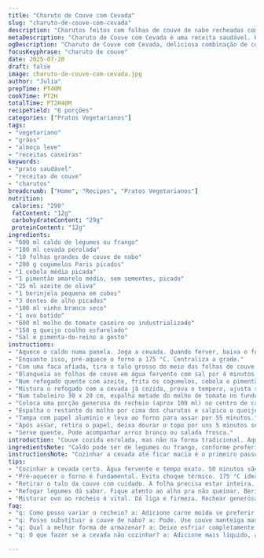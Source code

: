 ```yaml
---
title: "Charuto de Couve com Cevada"
slug: "charuto-de-couve-com-cevada"
description: "Charutos feitos com folhas de couve de nabo recheadas com cevada cozida, legumes salteados e queijo coalho, cobertos com molho de tomate rústico. Uma versão vegetariana que pode levar carne moída para quem quiser. Receita com toque de vinho branco, alho e pimentão vermelho, cozida no forno até a couve ficar macia e o recheio firme. Serve seis porções, boa para almoço ou jantar leve e nutritivo. Ingredientes adaptados, tempo ajustado, modo reorganizado, ingredientes trocados para dar um sabor diferente, mantendo a essência do prato tradicional da culinária caseira."
metaDescription: "Charuto de Couve com Cevada é uma receita saudável. Recheio de cevada e legumes, coberto com molho de tomate. Agregue sabor à sua refeição."
ogDescription: "Charuto de Couve com Cevada, deliciosa combinação de cevada e legumes, envolve sabor em camadas. Experimente essa receita caseira hoje mesmo."
focusKeyphrase: "charuto de couve"
date: 2025-07-20
draft: false
image: charuto-de-couve-com-cevada.jpg
author: "Julia"
prepTime: PT40M
cookTime: PT2H
totalTime: PT2H40M
recipeYield: "6 porções"
categories: ["Pratos Vegetarianos"]
tags:
- "vegetariano"
- "grãos"
- "almoço leve"
- "receitas caseiras"
keywords:
- "prato saudável"
- "receitas de couve"
- "charutos"
breadcrumb: ["Home", "Recipes", "Pratos Vegetarianos"]
nutrition: 
 calories: "290"
 fatContent: "12g"
 carbohydrateContent: "29g"
 proteinContent: "12g"
ingredients:
- "600 ml caldo de legumes ou frango"
- "180 ml cevada perolada"
- "10 folhas grandes de couve de nabo"
- "200 g cogumelos Paris picados"
- "1 cebola média picada"
- "1 pimentão amarelo médio, sem sementes, picado"
- "25 ml azeite de oliva"
- "1 berinjela pequena em cubos"
- "3 dentes de alho picados"
- "100 ml vinho branco seco"
- "1 ovo batido"
- "600 ml molho de tomate caseiro ou industrializado"
- "150 g queijo coalho esfarelado"
- "Sal e pimenta-do-reino a gosto"
instructions:
- "Aquece o caldo numa panela. Joga a cevada. Quando ferver, baixa o fogo, tampe e deixa cozinhar por uns 50 minutos até a cevada amolecer. Reserve."
- "Enquanto isso, pré-aquece o forno a 175 °C. Centraliza a grade."
- "Com uma faca afiada, tira o talo grosso do meio das folhas de couve bem próximo à base sem romper a folha."
- "Blanqueia as folhas de couve em água fervente com sal por 4 minutos, até ficarem maleáveis. Mergulha na água gelada pra parar o cozimento e escorre bem."
- "Num refogado quente com azeite, frita os cogumelos, cebola e pimentão amarelo. Tempere com sal e pimenta. Junta a berinjela e o alho, mexe por 3 minutos. Usa o vinho branco para desglacear a frigideira até quase secar."
- "Mistura o refogado com a cevada já cozida, prova o tempero, ajusta sal e pimenta. Deixa esfriar um pouco. Agora, incorpora o ovo batido para dar liga."
- "Num tabuleiro 30 x 20 cm, espalha metade do molho de tomate no fundo."
- "Coloca uma porção generosa do recheio (aprox 100 ml) no centro de cada folha de couve. Fecha os lados firmemente, tipo pacote. Arruma os charutos lado a lado no tabuleiro."
- "Espalha o restante do molho por cima dos charutos e salpica o queijo coalho quebrado."
- "Tampa com papel alumínio e leva ao forno para assar por 55 minutos."
- "Após assar, retira o papel, deixa dourar o topo por uns 5 minutos se quiser."
- "Serve quente. Pode acompanhar arroz branco ou salada fresca."
introduction: "Couve cozida enrolada, mas não na forma tradicional. Aqui ela abraça cevada, diferente do arroz mais comum. Os legumes dão textura e cor. Cogumelos, cebola, pimentão, berinjela, tudo refogado com azeite e vinho branco. O queijo coalho no final, em vez da feta, traz um sabor nordestino. Molho de tomate florido, ideal para cobrir tudo. Cozido devagar, forno baixinho, paciência para couve ficar macia, mas firme. Pode ir com ou sem carne, adaptável. Receita vem da cozinha de casa, mistura simples, tempo longo. Resultado não é só comida, é ideia. Para quem curte juntar legumes, grãos e temperos de maneira diferente. Resistência e sabor. Porção para família ou amigos."
ingredientsNote: "Caldo pode ser de legumes ou frango, conforme preferir. Cevada perolada é base, substitui arroz. Couve de nabo mais macia que couve-manteiga, importante para enrolar. Troque pimentão vermelho por amarelo para variar cor e sabor. Queijo coalho é firme, derrete pouco, diferente do feta da receita original. Berinjela adiciona um toque a mais, substituindo a abobrinha. Vinho branco traz acidez, pode usar seco nacional ou importado. Molho de tomate caseiro vai bem, mas o industrializado também serve. O ovo amarra o recheio, importante para não desmanchar. Sal e pimenta ajusta ao seu gosto. Azeite suave para não roubar sabor. Ingredientes simples, efeito diferente, com toque brasileiro."
instructionsNote: "Cozinhar a cevada até ficar macia é o primeiro passo. Tempo certo evita grãos duros. Pré-aquecer o forno para não perder temperatura na hora de assar charutos. Retirar o talo da couve facilita enrolar e evita que rasgue. Blanquear folhas cura o amargor e amacia, água gelada depois congela o processo. Refogar legumes dá sabor e textura; atenção pra não queimar alho e berinjela. Deglacear frigideira com vinho solta sabores agarrados no fundo. Misturar o recheio com ovo batido dá liga, essencial. Rechear folhas generosamente, fechar bem para que o recheio não escape durante cozimento. Cobrir com molho mantém umidade. Assar com papel alumínio para que a couve cozinhe sem ressecar, retirar no final para gratinar queijo. Tempo no forno ajustado para 60 minutos total, mas depende do forno. Final depois com gratinado opcional. Servir imediatamente após sair do forno."
tips:
- "Cozinhar a cevada certo. Água fervente e tempo exato. 50 minutos são essenciais. Deixa a cevada macia, não dura. Este é o primeiro passo."
- "Pré-aquecer o forno é fundamental. Evita choque térmico. 175 °C ideal para não queimar a couve. Centraliza a grade para assar uniforme. Sem pressa."
- "Retirar o talo da couve com cuidado. A folha precisa estar inteira. Enrolar é mais fácil. O blanquear é essencial. Sal na água melhora o sabor."
- "Refogar legumes dá sabor. Fique atento ao alho pra não queimar. Berinjela absorve muito azeite. Vinho pra desglacear é chave. Sabor mais rico."
- "Misturar ovo ao recheio é vital. Dá liga e firmeza. Rechear generosamente é bom. Fecha bem, evita escapar no forno. Molho por cima mantém úmido."
faq:
- "q: Como posso variar o recheio? a: Adicione carne moída se preferir. Ou grão-de-bico pra ser vegano. Monte do jeito que gostar. Misturas são bem-vindas."
- "q: Posso substituir a couve de nabo? a: Pode. Use couve manteiga mas é mais difícil de enrolar. Sabor muda um pouco. Mas o resultado ainda ficará bom."
- "q: Qual a melhor forma de armazenar? a: Deixe esfriar completamente. Depois, coloque em recipiente hermético. Pode congelar bem. Um mês é o limite."
- "q: O que fazer se a cevada não cozinhar? a: Adicione mais líquido, água ou caldo. Cozinhe mais um pouco. Verifique a textura. Para não ficar dura de novo."

---
```

